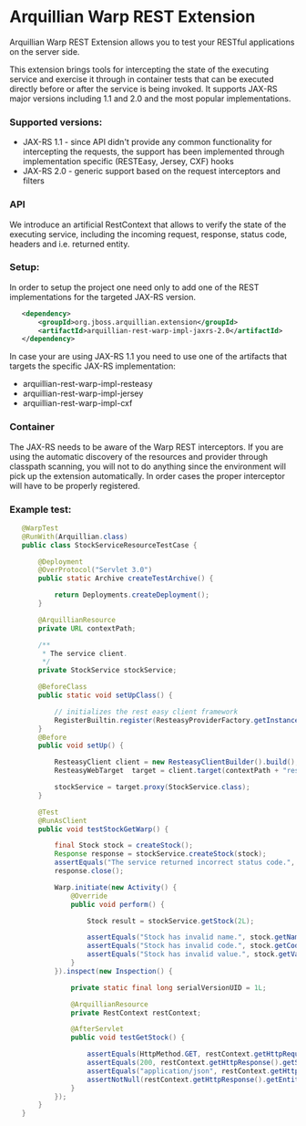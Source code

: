 Arquillian Warp REST Extension
===
Arquillian Warp REST Extension allows you to test your RESTful applications on the server side.

This extension brings tools for intercepting the state of the executing service and exercise it through in container
tests that can be executed directly before or after the service is being invoked. It supports JAX-RS major versions
including 1.1 and 2.0 and the most popular implementations.

### Supported versions:
* JAX-RS 1.1 - since API didn't provide any common functionality for intercepting the requests, the support has been
               implemented through implementation specific (RESTEasy, Jersey, CXF) hooks
* JAX-RS 2.0 - generic support based on the request interceptors and filters

### API
We introduce an artificial RestContext that allows to verify the state of the executing service, including the
incoming request, response, status code, headers and i.e. returned entity.

### Setup:

In order to setup the project one need only to add one of the REST implementations for the targeted JAX-RS version.

```xml
   <dependency>
       <groupId>org.jboss.arquillian.extension</groupId>
       <artifactId>arquillian-rest-warp-impl-jaxrs-2.0</artifactId>
   </dependency>
```

In case your are using JAX-RS 1.1 you need to use one of the artifacts that targets the specific JAX-RS implementation:
* arquillian-rest-warp-impl-resteasy
* arquillian-rest-warp-impl-jersey
* arquillian-rest-warp-impl-cxf

### Container
The JAX-RS needs to be aware of the Warp REST interceptors. If you are using the automatic discovery of the resources
and provider through classpath scanning, you will not to do anything since the environment will pick up the extension
automatically. In order cases the proper interceptor will have to be properly registered.

### Example test:

```java
   @WarpTest
   @RunWith(Arquillian.class)
   public class StockServiceResourceTestCase {

       @Deployment
       @OverProtocol("Servlet 3.0")
       public static Archive createTestArchive() {

           return Deployments.createDeployment();
       }

       @ArquillianResource
       private URL contextPath;

       /**
        * The service client.
        */
       private StockService stockService;

       @BeforeClass
       public static void setUpClass() {

           // initializes the rest easy client framework
           RegisterBuiltin.register(ResteasyProviderFactory.getInstance());
       }
       @Before
       public void setUp() {

           ResteasyClient client = new ResteasyClientBuilder().build();
           ResteasyWebTarget  target = client.target(contextPath + "rest");

           stockService = target.proxy(StockService.class);
       }

       @Test
       @RunAsClient
       public void testStockGetWarp() {

           final Stock stock = createStock();
           Response response = stockService.createStock(stock);
           assertEquals("The service returned incorrect status code.", 201, response.getStatus());
           response.close();

           Warp.initiate(new Activity() {
               @Override
               public void perform() {

                   Stock result = stockService.getStock(2L);

                   assertEquals("Stock has invalid name.", stock.getName(), result.getName());
                   assertEquals("Stock has invalid code.", stock.getCode(), result.getCode());
                   assertEquals("Stock has invalid value.", stock.getValue(), result.getValue());
               }
           }).inspect(new Inspection() {

               private static final long serialVersionUID = 1L;

               @ArquillianResource
               private RestContext restContext;

               @AfterServlet
               public void testGetStock() {

                   assertEquals(HttpMethod.GET, restContext.getHttpRequest().getMethod());
                   assertEquals(200, restContext.getHttpResponse().getStatusCode());
                   assertEquals("application/json", restContext.getHttpResponse().getContentType());
                   assertNotNull(restContext.getHttpResponse().getEntity());
               }
           });
       }
   }
```

